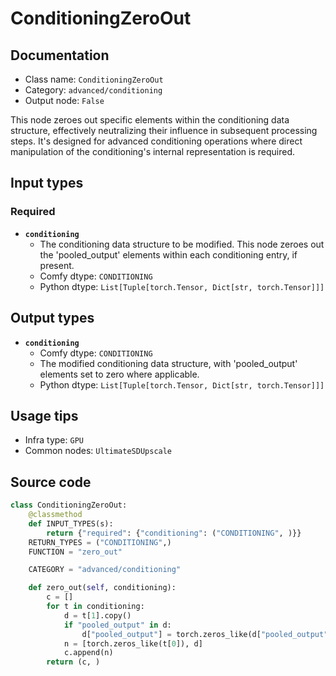 # ConditioningZeroOut
## Documentation
- Class name: `ConditioningZeroOut`
- Category: `advanced/conditioning`
- Output node: `False`

This node zeroes out specific elements within the conditioning data structure, effectively neutralizing their influence in subsequent processing steps. It's designed for advanced conditioning operations where direct manipulation of the conditioning's internal representation is required.
## Input types
### Required
- **`conditioning`**
    - The conditioning data structure to be modified. This node zeroes out the 'pooled_output' elements within each conditioning entry, if present.
    - Comfy dtype: `CONDITIONING`
    - Python dtype: `List[Tuple[torch.Tensor, Dict[str, torch.Tensor]]]`
## Output types
- **`conditioning`**
    - Comfy dtype: `CONDITIONING`
    - The modified conditioning data structure, with 'pooled_output' elements set to zero where applicable.
    - Python dtype: `List[Tuple[torch.Tensor, Dict[str, torch.Tensor]]]`
## Usage tips
- Infra type: `GPU`
- Common nodes: `UltimateSDUpscale`


## Source code
```python
class ConditioningZeroOut:
    @classmethod
    def INPUT_TYPES(s):
        return {"required": {"conditioning": ("CONDITIONING", )}}
    RETURN_TYPES = ("CONDITIONING",)
    FUNCTION = "zero_out"

    CATEGORY = "advanced/conditioning"

    def zero_out(self, conditioning):
        c = []
        for t in conditioning:
            d = t[1].copy()
            if "pooled_output" in d:
                d["pooled_output"] = torch.zeros_like(d["pooled_output"])
            n = [torch.zeros_like(t[0]), d]
            c.append(n)
        return (c, )

```
